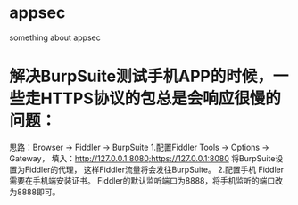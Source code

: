 # appsec
something about appsec

# 解决BurpSuite测试手机APP的时候，一些走HTTPS协议的包总是会响应很慢的问题：
思路：Browser -> Fiddler -> BurpSuite
1.配置Fiddler
Tools -> Options -> Gateway， 填入：http://127.0.0.1:8080;https://127.0.0.1:8080
将BurpSuite设置为Fiddler的代理， 这样Fiddler流量将会发往BurpSuite。
2.配置手机
Fiddler需要在手机端安装证书。
Fiddler的默认监听端口为8888，将手机监听的端口改为8888即可。
